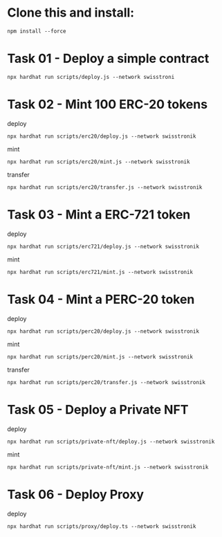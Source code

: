 # Clone this and install:
```shell
npm install --force
```

# Task 01 - Deploy a simple contract
```shell
npx hardhat run scripts/deploy.js --network swisstroni
```

# Task 02 - Mint 100 ERC-20 tokens
deploy
```shell
npx hardhat run scripts/erc20/deploy.js --network swisstronik
```

mint
```shell
npx hardhat run scripts/erc20/mint.js --network swisstronik
```

transfer
```shell
npx hardhat run scripts/erc20/transfer.js --network swisstronik
```

# Task 03 - Mint a ERC-721 token
deploy
```shell
npx hardhat run scripts/erc721/deploy.js --network swisstronik
```

mint
```shell
npx hardhat run scripts/erc721/mint.js --network swisstronik
```

# Task 04 - Mint a PERC-20 token
deploy
```shell
npx hardhat run scripts/perc20/deploy.js --network swisstronik
```

mint
```shell
npx hardhat run scripts/perc20/mint.js --network swisstronik
```

transfer
```shell
npx hardhat run scripts/perc20/transfer.js --network swisstronik
```


# Task 05 - Deploy a Private NFT
deploy
```shell
npx hardhat run scripts/private-nft/deploy.js --network swisstronik
```

mint
```shell
npx hardhat run scripts/private-nft/mint.js --network swisstronik
```

# Task 06 - Deploy Proxy
deploy
```shell
npx hardhat run scripts/proxy/deploy.ts --network swisstronik
```
